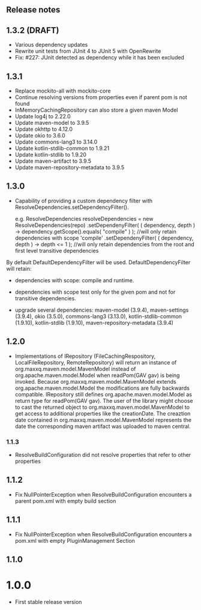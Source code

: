 ## Release notes

## 1.3.2 (DRAFT)
- Various dependency updates
- Rewrite unit tests from JUnit 4 to JUnit 5 with OpenRewrite
- Fix: #227: JUnit detected as dependency while it has been excluded

## 1.3.1
- Replace mockito-all with mockito-core
- Continue resolving versions from properties even if parent pom is not found
- InMemoryCachingRepository can also store a given maven Model
- Update log4j to 2.22.0
- Update maven-model to 3.9.5
- Update okhttp to 4.12.0
- Update okio to 3.6.0
- Update commons-lang3 to 3.14.0
- Update kotlin-stdlib-common to 1.9.21
- Update kotlin-stdlib to 1.9.20
- Update maven-artifact to 3.9.5
- Update maven-repository-metadata to 3.9.5

## 1.3.0
- Capability of providing a custom dependency filter with ResolveDependencies.setDependencyFilter().

	e.g. ResolveDependencies resolveDependencies = new ResolveDependencies(repo)
				.setDependenyFilter( ( dependency, depth ) -> dependency.getScope().equals( "compile" ) ); //will only retain dependencies with scope 'compile'
				.setDependenyFilter( ( dependency, depth ) -> depth <= 1 );                                //will only retain dependencies from the root and first level transitive dependencies
	
By default DefaultDependencyFilter will be used.  DefaultDependencyFilter will retain:
- dependencies with scope: compile and runtime.  
- dependencies with scope test only for the given pom and not for transitive dependencies.

- upgrade several dependencies: maven-model (3.9.4), maven-settings (3.9.4), okio (3.5.0), commons-lang3 (3.13.0), kotlin-stdlib-common (1.9.10), kotlin-stdlib (1.9.10), maven-repository-metadata (3.9.4)

## 1.2.0
- Implementations of IRepository (FileCachingRespository, LocalFileRepository, RemoteRepository) will return an instance of org.maxxq.maven.model.MavenModel instead of org.apache.maven.model.Model when readPom(GAV gav) is being invoked.  Because org.maxxq.maven.model.MavenModel extends org.apache.maven.model.Model the modifications are fully backwards compatible.  IRepository still defines org.apache.maven.model.Model as return type for readPom(GAV gav).  The user of the library might choose to cast the returned object to org.maxxq.maven.model.MavenModel to get access to additional properties like the creationDate.  The creaztion date contained in org.maxxq.maven.model.MavenModel represents the date the corresponding maven artifact was uploaded to maven central.

### 1.1.3
- ResolveBuildConfiguration did not resolve properties that refer to other properties

## 1.1.2
- Fix NullPointerException when ResolveBuildConfiguration encounters a parent pom.xml with empty build section

## 1.1.1
- Fix NullPointerException when ResolveBuildConfiguration encounters a pom.xml with empty PluginManagement Section

## 1.1.0



# 1.0.0
- First stable release version